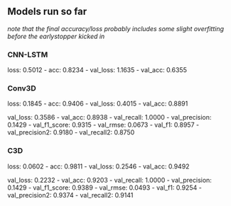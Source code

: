 ## Models run so far

_note that the final accuracy/loss probably includes some slight overfitting before the earlystopper kicked in_

### CNN-LSTM
loss: 0.5012 - acc: 0.8234 - val_loss: 1.1635 - val_acc: 0.6355


### Conv3D
loss: 0.1845 - acc: 0.9406 - val_loss: 0.4015 - val_acc: 0.8891

val_loss: 0.3586 - val_acc: 0.8938 - val_recall: 1.0000 - val_precision: 0.1429 - val_f1_score: 0.9315 - val_rmse: 0.0673 - val_f1: 0.8957 - val_precision2: 0.9180 - val_recall2: 0.8750


### C3D
loss: 0.0602 - acc: 0.9811 - val_loss: 0.2546 - val_acc: 0.9492

val_loss: 0.2232 - val_acc: 0.9203 - val_recall: 1.0000 - val_precision: 0.1429 - val_f1_score: 0.9389 - val_rmse: 0.0493 - val_f1: 0.9254 - val_precision2: 0.9374 - val_recall2: 0.9141


